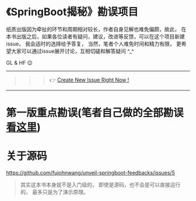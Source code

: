 # 《SpringBoot揭秘》勘误项目

纸质出版因为牵扯的环节和周期相对较长，作者自身见解也难免偏颇，故此， 在本书出版之后，如果各位读者有疑问，建议，改进等反馈，可以在这个项目新建issue， 我会适时的选择给予答复， 当然，笔者个人难免时间和精力有限， 更希望大家可以通过issue展开讨论，互相切磋和解答疑问 ^_^

GL & HF :wink:

---

>>> :point_right: [Create New Issue Right Now !](https://github.com/fujohnwang/unveil-springboot-feedbacks/issues/new) 


---

# 第一版重点勘误(笔者自己做的全部勘误[看这里](勘误.md))

# 关于源码 

<https://github.com/fujohnwang/unveil-springboot-feedbacks/issues/5>

> 其实这本书本身就不是入门级的， 即使是源码，也不会是可以直接运行的， 最多只是为了演示原理。
